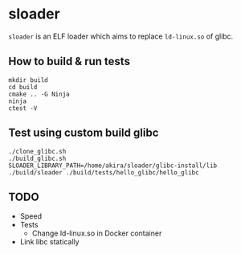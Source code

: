 # sloader
`sloader` is an ELF loader which aims to replace `ld-linux.so` of glibc.

## How to build & run tests
```
mkdir build
cd build
cmake .. -G Ninja
ninja
ctest -V
```

## Test using custom build glibc
```
./clone_glibc.sh
./build_glibc.sh
SLOADER_LIBRARY_PATH=/home/akira/sloader/glibc-install/lib ./build/sloader ./build/tests/hello_glibc/hello_glibc
```

## TODO
- Speed
- Tests
    - Change ld-linux.so in Docker container
- Link libc statically
